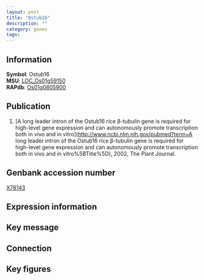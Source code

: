```yaml
---
layout: post
title: "Ostub16"
description: ""
category: genes
tags: 
---
```


## Information
__Symbol__: Ostub16  
__MSU__: [LOC_Os01g59150](http://rice.plantbiology.msu.edu/cgi-bin/ORF_infopage.cgi?orf=LOC_Os01g59150)  
__RAPdb__: [Os01g0805900](http://rapdb.dna.affrc.go.jp/viewer/gbrowse_details/irgsp1?name=Os01g0805900)  

## Publication
1. [A long leader intron of the Ostub16 rice β-tubulin gene is required for high-level gene expression and can autonomously promote transcription both in vivo and in vitro](http://www.ncbi.nlm.nih.gov/pubmed?term=A long leader intron of the Ostub16 rice β-tubulin gene is required for high-level gene expression and can autonomously promote transcription both in vivo and in vitro%5BTitle%5D), 2002, The Plant Journal.

## Genbank accession number
[X78143](http://www.ncbi.nlm.nih.gov/nuccore/X78143)  

## Expression information

## Key message

## Connection

## Key figures


